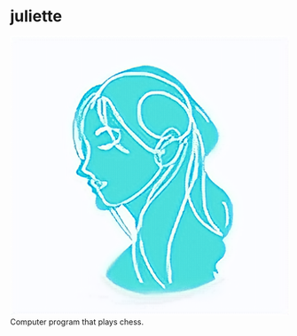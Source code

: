# juliette
![alt text](https://github.com/alantao912/juliette/blob/main/juliette-logo.png)  
Computer program that plays chess.
